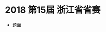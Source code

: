 # 2018 第15届 浙江省省赛

- [题面](https://upload-file.xcpcio.com/provincial-contest/2018/zjp2018_problems.pdf)
